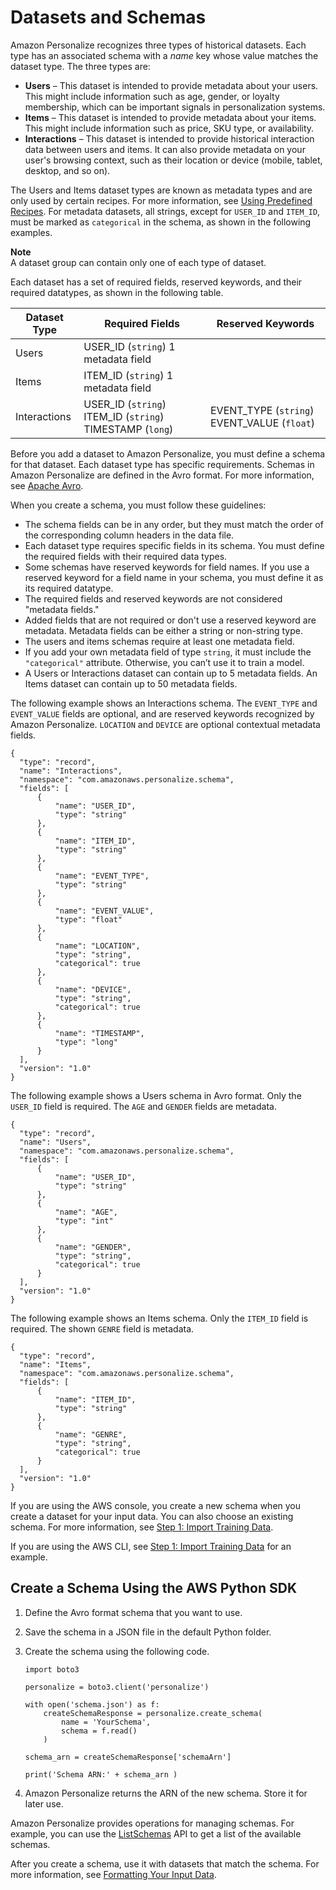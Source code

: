 # Datasets and Schemas<a name="how-it-works-dataset-schema"></a>

Amazon Personalize recognizes three types of historical datasets\. Each type has an associated schema with a *name* key whose value matches the dataset type\. The three types are:
+ **Users** – This dataset is intended to provide metadata about your users\. This might include information such as age, gender, or loyalty membership, which can be important signals in personalization systems\.
+ **Items** – This dataset is intended to provide metadata about your items\. This might include information such as price, SKU type, or availability\.
+ **Interactions** – This dataset is intended to provide historical interaction data between users and items\. It can also provide metadata on your user's browsing context, such as their location or device \(mobile, tablet, desktop, and so on\)\.

The Users and Items dataset types are known as metadata types and are only used by certain recipes\. For more information, see [Using Predefined Recipes](working-with-predefined-recipes.md)\. For metadata datasets, all strings, except for `USER_ID` and `ITEM_ID`, must be marked as `categorical` in the schema, as shown in the following examples\.

**Note**  
A dataset group can contain only one of each type of dataset\.

Each dataset has a set of required fields, reserved keywords, and their required datatypes, as shown in the following table\.


| Dataset Type | Required Fields | Reserved Keywords | 
| --- | --- | --- | 
| Users |  USER\_ID \(`string`\) 1 metadata field  |  | 
| Items |  ITEM\_ID \(`string`\) 1 metadata field  |  | 
| Interactions |  USER\_ID \(`string`\) ITEM\_ID \(`string`\) TIMESTAMP \(`long`\)  |  EVENT\_TYPE \(`string`\) EVENT\_VALUE \(`float`\)  | 

Before you add a dataset to Amazon Personalize, you must define a schema for that dataset\. Each dataset type has specific requirements\. Schemas in Amazon Personalize are defined in the Avro format\. For more information, see [Apache Avro](https://avro.apache.org/docs/current/)\.

When you create a schema, you must follow these guidelines:
+ The schema fields can be in any order, but they must match the order of the corresponding column headers in the data file\.
+ Each dataset type requires specific fields in its schema\. You must define the required fields with their required data types\.
+ Some schemas have reserved keywords for field names\. If you use a reserved keyword for a field name in your schema, you must define it as its required datatype\.
+ The required fields and reserved keywords are not considered "metadata fields\."
+ Added fields that are not required or don't use a reserved keyword are metadata\. Metadata fields can be either a string or non\-string type\.
+ The users and items schemas require at least one metadata field\.
+ If you add your own metadata field of type `string`, it must include the `"categorical"` attribute\. Otherwise, you can’t use it to train a model\.
+ A Users or Interactions dataset can contain up to 5 metadata fields\. An Items dataset can contain up to 50 metadata fields\.

The following example shows an Interactions schema\. The `EVENT_TYPE` and `EVENT_VALUE` fields are optional, and are reserved keywords recognized by Amazon Personalize\. `LOCATION` and `DEVICE` are optional contextual metadata fields\.

```
{
  "type": "record",
  "name": "Interactions",
  "namespace": "com.amazonaws.personalize.schema",
  "fields": [
      {
          "name": "USER_ID",
          "type": "string"
      },
      {
          "name": "ITEM_ID",
          "type": "string"
      },
      {
          "name": "EVENT_TYPE",
          "type": "string"
      },
      {
          "name": "EVENT_VALUE",
          "type": "float"
      },
      {
          "name": "LOCATION",
          "type": "string",
          "categorical": true
      },
      {
          "name": "DEVICE",
          "type": "string",
          "categorical": true
      },
      {
          "name": "TIMESTAMP",
          "type": "long"
      }
  ],
  "version": "1.0"
}
```

The following example shows a Users schema in Avro format\. Only the `USER_ID` field is required\. The `AGE` and `GENDER` fields are metadata\.

```
{
  "type": "record",
  "name": "Users",
  "namespace": "com.amazonaws.personalize.schema",
  "fields": [
      {
          "name": "USER_ID",
          "type": "string"
      },
      {
          "name": "AGE",
          "type": "int"
      },
      {
          "name": "GENDER",
          "type": "string",
          "categorical": true
      }
  ],
  "version": "1.0"
}
```

The following example shows an Items schema\. Only the `ITEM_ID` field is required\. The shown `GENRE` field is metadata\.

```
{
  "type": "record",
  "name": "Items",
  "namespace": "com.amazonaws.personalize.schema",
  "fields": [
      {
          "name": "ITEM_ID",
          "type": "string"
      },
      {
          "name": "GENRE",
          "type": "string",
          "categorical": true
      }
  ],
  "version": "1.0"
}
```

If you are using the AWS console, you create a new schema when you create a dataset for your input data\. You can also choose an existing schema\. For more information, see [Step 1: Import Training Data](getting-started-console.md#getting-started-console-import-dataset)\.

If you are using the AWS CLI, see [Step 1: Import Training Data](getting-started-cli.md#gs-create-ds) for an example\.

## Create a Schema Using the AWS Python SDK<a name="python-schema-ex"></a>

1. Define the Avro format schema that you want to use\.

1. Save the schema in a JSON file in the default Python folder\.

1. Create the schema using the following code\.

   ```
   import boto3
   
   personalize = boto3.client('personalize')
   
   with open('schema.json') as f:
       createSchemaResponse = personalize.create_schema(
           name = 'YourSchema',
           schema = f.read()
       )
   
   schema_arn = createSchemaResponse['schemaArn']
   
   print('Schema ARN:' + schema_arn )
   ```

1. Amazon Personalize returns the ARN of the new schema\. Store it for later use\.

Amazon Personalize provides operations for managing schemas\. For example, you can use the [ListSchemas](API_ListSchemas.md) API to get a list of the available schemas\.

After you create a schema, use it with datasets that match the schema\. For more information, see [Formatting Your Input Data](data-prep-formatting.md)\.